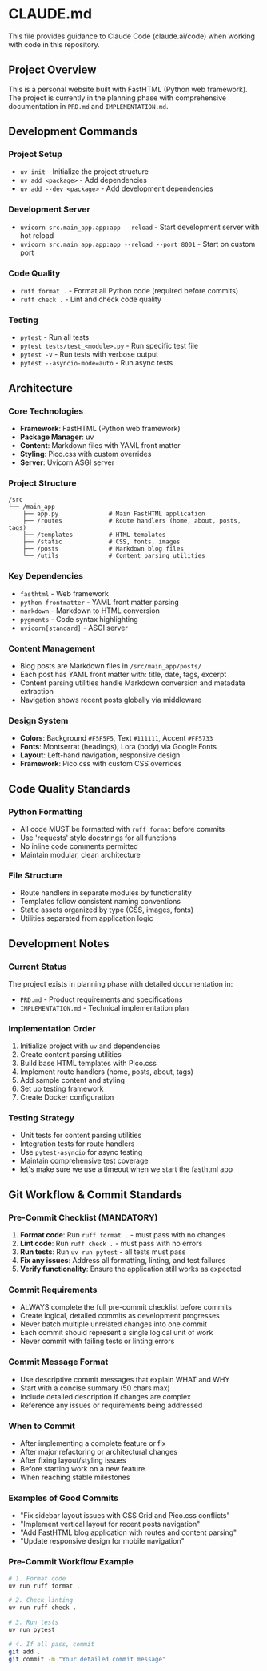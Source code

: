 # CLAUDE.md

This file provides guidance to Claude Code (claude.ai/code) when working with code in this repository.

## Project Overview

This is a personal website built with FastHTML (Python web framework). The project is currently in the planning phase with comprehensive documentation in `PRD.md` and `IMPLEMENTATION.md`.

## Development Commands

### Project Setup
- `uv init` - Initialize the project structure
- `uv add <package>` - Add dependencies
- `uv add --dev <package>` - Add development dependencies

### Development Server
- `uvicorn src.main_app.app:app --reload` - Start development server with hot reload
- `uvicorn src.main_app.app:app --reload --port 8001` - Start on custom port

### Code Quality
- `ruff format .` - Format all Python code (required before commits)
- `ruff check .` - Lint and check code quality

### Testing
- `pytest` - Run all tests
- `pytest tests/test_<module>.py` - Run specific test file
- `pytest -v` - Run tests with verbose output
- `pytest --asyncio-mode=auto` - Run async tests

## Architecture

### Core Technologies
- **Framework**: FastHTML (Python web framework)
- **Package Manager**: uv
- **Content**: Markdown files with YAML front matter
- **Styling**: Pico.css with custom overrides
- **Server**: Uvicorn ASGI server

### Project Structure
```
/src
└── /main_app
    ├── app.py              # Main FastHTML application
    ├── /routes             # Route handlers (home, about, posts, tags)
    ├── /templates          # HTML templates
    ├── /static             # CSS, fonts, images
    ├── /posts              # Markdown blog files
    └── /utils              # Content parsing utilities
```

### Key Dependencies
- `fasthtml` - Web framework
- `python-frontmatter` - YAML front matter parsing
- `markdown` - Markdown to HTML conversion
- `pygments` - Code syntax highlighting
- `uvicorn[standard]` - ASGI server

### Content Management
- Blog posts are Markdown files in `/src/main_app/posts/`
- Each post has YAML front matter with: title, date, tags, excerpt
- Content parsing utilities handle Markdown conversion and metadata extraction
- Navigation shows recent posts globally via middleware

### Design System
- **Colors**: Background `#F5F5F5`, Text `#111111`, Accent `#FF5733`
- **Fonts**: Montserrat (headings), Lora (body) via Google Fonts
- **Layout**: Left-hand navigation, responsive design
- **Framework**: Pico.css with custom CSS overrides

## Code Quality Standards

### Python Formatting
- All code MUST be formatted with `ruff format` before commits
- Use 'requests' style docstrings for all functions
- No inline code comments permitted
- Maintain modular, clean architecture

### File Structure
- Route handlers in separate modules by functionality
- Templates follow consistent naming conventions
- Static assets organized by type (CSS, images, fonts)
- Utilities separated from application logic

## Development Notes

### Current Status
The project exists in planning phase with detailed documentation in:
- `PRD.md` - Product requirements and specifications
- `IMPLEMENTATION.md` - Technical implementation plan

### Implementation Order
1. Initialize project with `uv` and dependencies
2. Create content parsing utilities
3. Build base HTML templates with Pico.css
4. Implement route handlers (home, posts, about, tags)
5. Add sample content and styling
6. Set up testing framework
7. Create Docker configuration

### Testing Strategy
- Unit tests for content parsing utilities
- Integration tests for route handlers
- Use `pytest-asyncio` for async testing
- Maintain comprehensive test coverage
- let's make sure we use a timeout when we start the fasthtml app

## Git Workflow & Commit Standards

### Pre-Commit Checklist (MANDATORY)
1. **Format code**: Run `ruff format .` - must pass with no changes
2. **Lint code**: Run `ruff check .` - must pass with no errors  
3. **Run tests**: Run `uv run pytest` - all tests must pass
4. **Fix any issues**: Address all formatting, linting, and test failures
5. **Verify functionality**: Ensure the application still works as expected

### Commit Requirements
- ALWAYS complete the full pre-commit checklist before commits
- Create logical, detailed commits as development progresses
- Never batch multiple unrelated changes into one commit
- Each commit should represent a single logical unit of work
- Never commit with failing tests or linting errors

### Commit Message Format
- Use descriptive commit messages that explain WHAT and WHY
- Start with a concise summary (50 chars max)
- Include detailed description if changes are complex
- Reference any issues or requirements being addressed

### When to Commit
- After implementing a complete feature or fix
- After major refactoring or architectural changes
- After fixing layout/styling issues
- Before starting work on a new feature
- When reaching stable milestones

### Examples of Good Commits
- "Fix sidebar layout issues with CSS Grid and Pico.css conflicts"
- "Implement vertical layout for recent posts navigation" 
- "Add FastHTML blog application with routes and content parsing"
- "Update responsive design for mobile navigation"

### Pre-Commit Workflow Example
```bash
# 1. Format code
uv run ruff format .

# 2. Check linting
uv run ruff check .

# 3. Run tests
uv run pytest

# 4. If all pass, commit
git add .
git commit -m "Your detailed commit message"
```